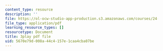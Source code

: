 ```yaml
---
content_type: resource
description: ''
file: https://ol-ocw-studio-app-production.s3.amazonaws.com/courses/24-908-creole-language-and-caribbean-identities-spring-2017/5670e79d008a44c4157e1caa4cba07be_z6kTOFSZZmQ.pdf
file_type: application/pdf
learning_resource_types: []
resourcetype: Document
title: 3play pdf file
uid: 5670e79d-008a-44c4-157e-1caa4cba07be
---
```

